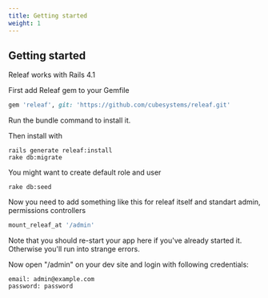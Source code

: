 ```yaml
---
title: Getting started
weight: 1
---
```


## Getting started

Releaf works with Rails 4.1

First add Releaf gem to your Gemfile

```ruby
gem 'releaf', git: 'https://github.com/cubesystems/releaf.git'
```

Run the bundle command to install it.

Then install with

```console
rails generate releaf:install
rake db:migrate
```

You might want to create default role and user

```console
rake db:seed
```

Now you need to add something like this for releaf itself and standart admin,
permissions controllers

```ruby
mount_releaf_at '/admin'
```

Note that you should re-start your app here if you've already started it. Otherwise you'll run into strange errors.

Now open "/admin" on your dev site and login with following credentials:

```
email: admin@example.com
password: password
```
